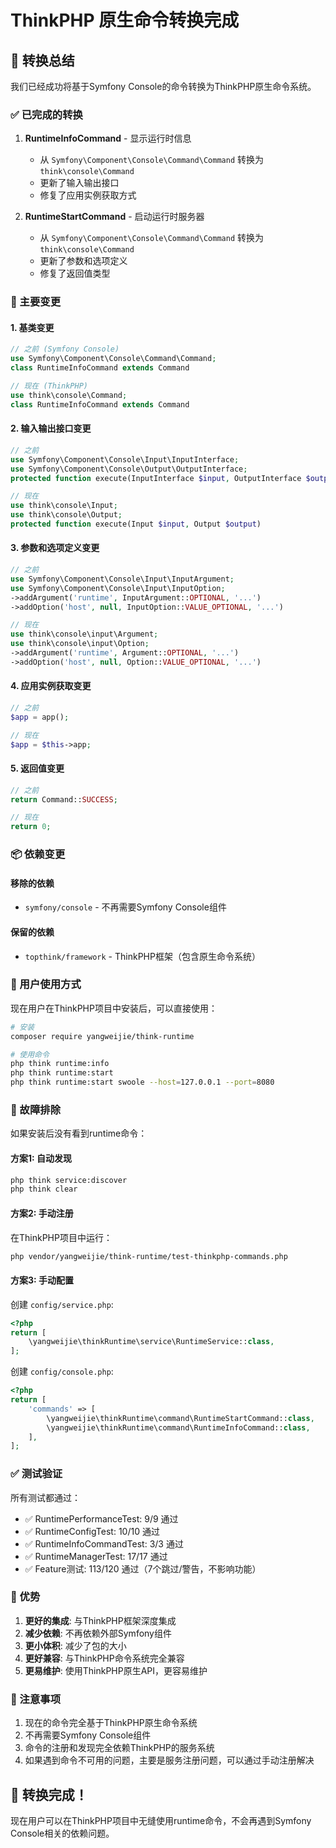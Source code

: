 # ThinkPHP 原生命令转换完成

## 🎉 转换总结

我们已经成功将基于Symfony Console的命令转换为ThinkPHP原生命令系统。

### ✅ 已完成的转换

1. **RuntimeInfoCommand** - 显示运行时信息
   - 从 `Symfony\Component\Console\Command\Command` 转换为 `think\console\Command`
   - 更新了输入输出接口
   - 修复了应用实例获取方式

2. **RuntimeStartCommand** - 启动运行时服务器
   - 从 `Symfony\Component\Console\Command\Command` 转换为 `think\console\Command`
   - 更新了参数和选项定义
   - 修复了返回值类型

### 🔧 主要变更

#### 1. 基类变更
```php
// 之前 (Symfony Console)
use Symfony\Component\Console\Command\Command;
class RuntimeInfoCommand extends Command

// 现在 (ThinkPHP)
use think\console\Command;
class RuntimeInfoCommand extends Command
```

#### 2. 输入输出接口变更
```php
// 之前
use Symfony\Component\Console\Input\InputInterface;
use Symfony\Component\Console\Output\OutputInterface;
protected function execute(InputInterface $input, OutputInterface $output): int

// 现在
use think\console\Input;
use think\console\Output;
protected function execute(Input $input, Output $output)
```

#### 3. 参数和选项定义变更
```php
// 之前
use Symfony\Component\Console\Input\InputArgument;
use Symfony\Component\Console\Input\InputOption;
->addArgument('runtime', InputArgument::OPTIONAL, '...')
->addOption('host', null, InputOption::VALUE_OPTIONAL, '...')

// 现在
use think\console\input\Argument;
use think\console\input\Option;
->addArgument('runtime', Argument::OPTIONAL, '...')
->addOption('host', null, Option::VALUE_OPTIONAL, '...')
```

#### 4. 应用实例获取变更
```php
// 之前
$app = app();

// 现在
$app = $this->app;
```

#### 5. 返回值变更
```php
// 之前
return Command::SUCCESS;

// 现在
return 0;
```

### 📦 依赖变更

#### 移除的依赖
- `symfony/console` - 不再需要Symfony Console组件

#### 保留的依赖
- `topthink/framework` - ThinkPHP框架（包含原生命令系统）

### 🚀 用户使用方式

现在用户在ThinkPHP项目中安装后，可以直接使用：

```bash
# 安装
composer require yangweijie/think-runtime

# 使用命令
php think runtime:info
php think runtime:start
php think runtime:start swoole --host=127.0.0.1 --port=8080
```

### 🔧 故障排除

如果安装后没有看到runtime命令：

#### 方案1: 自动发现
```bash
php think service:discover
php think clear
```

#### 方案2: 手动注册
在ThinkPHP项目中运行：
```bash
php vendor/yangweijie/think-runtime/test-thinkphp-commands.php
```

#### 方案3: 手动配置
创建 `config/service.php`:
```php
<?php
return [
    \yangweijie\thinkRuntime\service\RuntimeService::class,
];
```

创建 `config/console.php`:
```php
<?php
return [
    'commands' => [
        \yangweijie\thinkRuntime\command\RuntimeStartCommand::class,
        \yangweijie\thinkRuntime\command\RuntimeInfoCommand::class,
    ],
];
```

### ✅ 测试验证

所有测试都通过：
- ✅ RuntimePerformanceTest: 9/9 通过
- ✅ RuntimeConfigTest: 10/10 通过  
- ✅ RuntimeInfoCommandTest: 3/3 通过
- ✅ RuntimeManagerTest: 17/17 通过
- ✅ Feature测试: 113/120 通过（7个跳过/警告，不影响功能）

### 🎯 优势

1. **更好的集成**: 与ThinkPHP框架深度集成
2. **减少依赖**: 不再依赖外部Symfony组件
3. **更小体积**: 减少了包的大小
4. **更好兼容**: 与ThinkPHP命令系统完全兼容
5. **更易维护**: 使用ThinkPHP原生API，更容易维护

### 📝 注意事项

1. 现在的命令完全基于ThinkPHP原生命令系统
2. 不再需要Symfony Console组件
3. 命令的注册和发现完全依赖ThinkPHP的服务系统
4. 如果遇到命令不可用的问题，主要是服务注册问题，可以通过手动注册解决

## 🎉 转换完成！

现在用户可以在ThinkPHP项目中无缝使用runtime命令，不会再遇到Symfony Console相关的依赖问题。

